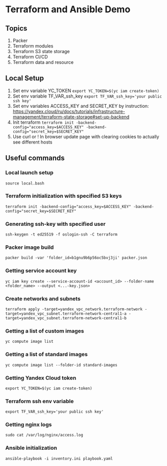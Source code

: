 # Terraform and Ansible Demo

## Topics
1. Packer
2. Terraform modules
3. Terraform S3 state storage
4. Terraform CI/CD
5. Terraform data and resource

## Local Setup
1. Set env variable YC_TOKEN ```export YC_TOKEN=$(yc iam create-token)```
2. Set env variable TF_VAR_ssh_key ```export TF_VAR_ssh_key='your public ssh key'```
3. Set env variables ACCESS_KEY and SECRET_KEY by instruction: https://yandex.cloud/ru/docs/tutorials/infrastructure-management/terraform-state-storage#set-up-backend
4. Init terraform ```terraform init -backend-config="access_key=$ACCESS_KEY" -backend-config="secret_key=$SECRET_KEY"```
5. Use curl or ! In browser update page with clearing cookies to actually see different hosts

## Useful commands
### Local launch setup
```source local.bash```

### Terraform initialization with specified S3 keys
```terraform init -backend-config="access_key=$ACCESS_KEY" -backend-config="secret_key=$SECRET_KEY"```

### Generating ssh-key with specified user
```ssh-keygen -t ed25519 -f oslogin-ssh -C terraform```

### Packer image build
```packer build -var 'folder_id=b1gnu9b6p56oc5bvj3ji' packer.json```

### Getting service account key
```yc iam key create --service-account-id <account_id> --folder-name <folder_name> --output <...-key.json>```

### Create networks and subnets
```terraform apply -target=yandex_vpc_network.terraform-network -target=yandex_vpc_subnet.terraform-network-central1-a -target=yandex_vpc_subnet.terraform-network-central1-b```

### Getting a list of custom images
```yc compute image list```

### Getting a list of standard images
```yc compute image list --folder-id standard-images```

### Getting Yandex Cloud token
```export YC_TOKEN=$(yc iam create-token)```

### Terraform ssh env variable
```export TF_VAR_ssh_key='your public ssh key'```

### Getting nginx logs
```sudo cat /var/log/nginx/access.log```

### Ansible initialization
```ansible-playbook -i inventory.ini playbook.yaml```
